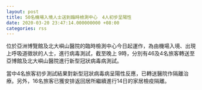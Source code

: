 ```yaml
---
layout: post
title: 50名機場入境人士送到臨時檢測中心　4人初步呈陽性
date: 2020-03-20 23:47:14.000000000 +08:00
categories: rss
---
```


位於亞洲博覽館及北大嶼山醫院的臨時檢測中心今日起運作，為由機場入境、出現上呼吸道徵狀的人士，進行病毒測試，截至晚上 9時，分別有46及4名旅客轉送至亞博館及北大嶼山醫院進行新型冠狀病毒病測試。

當中4名旅客初步測試結果對新型冠狀病毒病呈陽性反應，已轉送醫院作隔離治療。另外，16名旅客已獲安排返回居所繼續進行14日的家居檢疫隔離。

